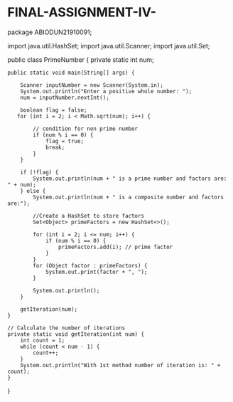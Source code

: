 # FINAL-ASSIGNMENT-IV-
package ABIODUN21910091;

import java.util.HashSet;
import java.util.Scanner;
import java.util.Set;

public class PrimeNumber {
    private static int num;

    public static void main(String[] args) {

        Scanner inputNumber = new Scanner(System.in);
        System.out.println("Enter a positive whole number: ");
        num = inputNumber.nextInt();

        boolean flag = false;
       for (int i = 2; i < Math.sqrt(num); i++) {

            // condition for non prime number
            if (num % i == 0) {
                flag = true;
                break;
            }
        }

        if (!flag) {
            System.out.println(num + " is a prime number and factors are: " + num);
        } else {
            System.out.println(num + " is a composite number and factors are:");

            //Create a HashSet to store factors
            Set<Object> primeFactors = new HashSet<>();

            for (int i = 2; i <= num; i++) {
                if (num % i == 0) {
                    primeFactors.add(i); // prime factor
                }
            }
            for (Object factor : primeFactors) {
                System.out.print(factor + ", ");
            }

            System.out.println();
        }

        getIteration(num);
    }

    // Calculate the number of iterations
    private static void getIteration(int num) {
        int count = 1;
        while (count < num - 1) {
            count++;
        }
        System.out.println("With 1st method number of iteration is: " + count);
    }
}
